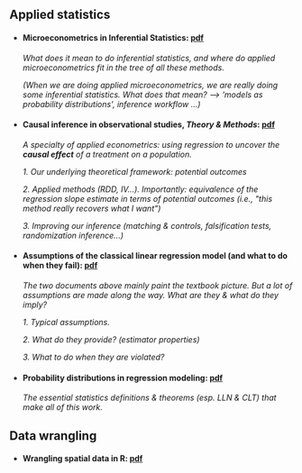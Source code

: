 
## **Applied statistics**

  - #### **Microeconometrics in Inferential Statistics**: [pdf](microeconometrics.pdf)

       *What does it mean to do inferential statistics, and where do applied microeconometrics fit in the tree of all these methods.*
      
       *(When we are doing applied microeconometrics, we are really doing some inferential statistics. What does that mean? --> 'models as probability distributions', inference workflow ...)*
      
      
  - #### **Causal inference in observational studies, *Theory & Methods***: [pdf](causal_inference.pdf)

      *A specialty of applied econometrics: using regression to uncover the **causal effect** of a treatment on a population.*
      
      *1. Our underlying theoretical framework: potential outcomes*
      
      *2. Applied methods (RDD, IV...). Importantly: equivalence of the regression slope estimate in terms of potential outcomes (i.e., "this method really recovers what I want")*
      
      *3. Improving our inference (matching & controls, falsification tests, randomization inference...)*
          

  - #### **Assumptions of the classical linear regression model (and what to do when they fail)**: [pdf](CLRM&estimators.pdf)

      *The two documents above mainly paint the textbook picture. But a lot of assumptions are made along the way. What are they & what do they imply?*
      
      *1. Typical assumptions.*
      
      *2. What do they provide? (estimator properties)*
      
      *3. What to do when they are violated?*
  
  
  - #### **Probability distributions in regression modeling**: [pdf](proba_theory.pdf)

      *The essential statistics definitions & theorems (esp. LLN & CLT) that make all of this work.*
      





## **Data wrangling**

  - #### Wrangling spatial data in R: [pdf](spatialData_R.pdf)


